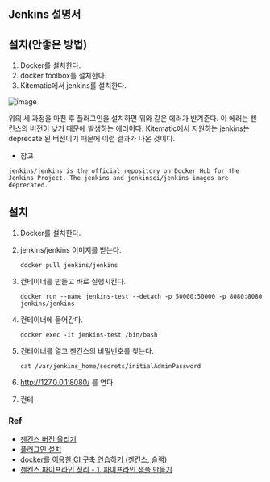 ## Jenkins 설명서 

## 설치(안좋은 방법)

1. Docker를 설치한다.
2. docker toolbox를 설치한다.
3. Kitematic에서 jenkins를 설치한다.

![image](https://user-images.githubusercontent.com/40619551/74794351-4b82e480-5306-11ea-87d2-e515303e12e2.png)

위의 세 과정을 마친 후 플러그인을 설치하면 위와 같은 에러가 반겨준다. 이 에러는 젠킨스의 버전이 낮기 때문에 발생하는 에러이다. Kitematic에서 지원하는 jenkins는 deprecate 된 버전이기 때문에 이런 결과가 나온 것이다.

* 참고

```
jenkins/jenkins is the official repository on Docker Hub for the Jenkins Project. The jenkins and jenkinsci/jenkins images are deprecated.
```



## 설치

1. Docker를 설치한다.

2. jenkins/jenkins 이미지를 받는다.

   ```shell
   docker pull jenkins/jenkins
   ```

3. 컨테이너를 만들고 바로 실행시킨다.

   ```shell
   docker run --name jenkins-test --detach -p 50000:50000 -p 8080:8080 jenkins/jenkins
   ```

4. 컨테이너에 들어간다.

   ```shell
   docker exec -it jenkins-test /bin/bash
   ```

5. 컨테이너를 열고 젠킨스의 비밀번호를 찾는다.

   ```shell
   cat /var/jenkins_home/secrets/initialAdminPassword
   ```

   

6. http://127.0.0.1:8080/ 를 연다

7. 컨테

### Ref

- [젠킨스 버전 올리기](https://batmat.net/2018/09/07/how-to-run-and-upgrade-jenkins-using-the-official-docker-image/)
- [플러그인 설치](https://shy-blg.tistory.com/entry/Jenkins젠킨스-플러그인-직접-설치-방법)
- [docker를 이용한 CI 구축 연습하기 (젠킨스, 슬랙)](https://jojoldu.tistory.com/139)
- [젠킨스 파이프라인 정리 - 1. 파이프라인 샘플 만들기](https://jojoldu.tistory.com/355)

